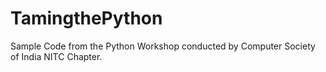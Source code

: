 TamingthePython
===============

Sample Code from the Python Workshop conducted by Computer Society of India NITC Chapter.
